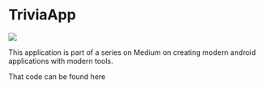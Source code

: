 # TriviaApp

![](https://firebasestorage.googleapis.com/v0/b/github-images.appspot.com/o/Artboard%20%E2%80%93%2018.png?alt=media&token=8121d8d9-a122-4437-83bb-d0318ac857a8)

This application is part of a series on Medium on creating modern android applications with modern tools. 

That code can be found here
